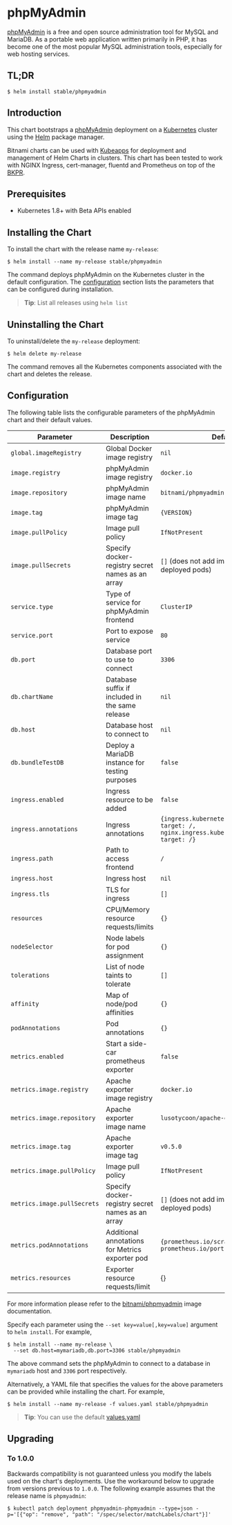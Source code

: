 # phpMyAdmin

[phpMyAdmin](https://www.phpmyadmin.net/) is a free and open source administration tool for MySQL and MariaDB. As a portable web application written primarily in PHP, it has become one of the most popular MySQL administration tools, especially for web hosting services.

## TL;DR

```console
$ helm install stable/phpmyadmin
```

## Introduction

This chart bootstraps a [phpMyAdmin](https://github.com/bitnami/bitnami-docker-phpmyadmin) deployment on a [Kubernetes](http://kubernetes.io) cluster using the [Helm](https://helm.sh) package manager.

Bitnami charts can be used with [Kubeapps](https://kubeapps.com/) for deployment and management of Helm Charts in clusters. This chart has been tested to work with NGINX Ingress, cert-manager, fluentd and Prometheus on top of the [BKPR](https://kubeprod.io/).

## Prerequisites

- Kubernetes 1.8+ with Beta APIs enabled

## Installing the Chart

To install the chart with the release name `my-release`:

```console
$ helm install --name my-release stable/phpmyadmin
```

The command deploys phpMyAdmin on the Kubernetes cluster in the default configuration. The [configuration](#configuration) section lists the parameters that can be configured during installation.

> **Tip**: List all releases using `helm list`

## Uninstalling the Chart

To uninstall/delete the `my-release` deployment:

```console
$ helm delete my-release
```

The command removes all the Kubernetes components associated with the chart and deletes the release.

## Configuration

The following table lists the configurable parameters of the phpMyAdmin chart and their default values.

|         Parameter          |               Description                |                         Default                         |
|----------------------------|------------------------------------------|---------------------------------------------------------|
| `global.imageRegistry`     | Global Docker image registry             | `nil`                                                   |
| `image.registry`           | phpMyAdmin image registry                | `docker.io`                                             |
| `image.repository`         | phpMyAdmin image name                    | `bitnami/phpmyadmin`                                    |
| `image.tag`                | phpMyAdmin image tag                     | `{VERSION}`                                             |
| `image.pullPolicy`         | Image pull policy                        | `IfNotPresent`                                          |
| `image.pullSecrets`        | Specify docker-registry secret names as an array               | `[]` (does not add image pull secrets to deployed pods)                                                   |
| `service.type`             | Type of service for phpMyAdmin frontend  | `ClusterIP`                                             |
| `service.port`             | Port to expose service                   | `80`                                                    |
| `db.port`                  | Database port to use to connect          | `3306`                                                  |
| `db.chartName`             | Database suffix if included in the same release | `nil`                                            |
| `db.host`                  | Database host to connect to              | `nil`                                                   |
| `db.bundleTestDB`                  | Deploy a MariaDB instance for testing purposes              | `false`                                                   |
| `ingress.enabled`          | Ingress resource to be added             | `false`                                                 |
| `ingress.annotations`      | Ingress annotations                      | `{ingress.kubernetes.io/rewrite-target: /,    nginx.ingress.kubernetes.io/rewrite-target: /}`          |
| `ingress.path`             | Path to access frontend                  | `/`                                                     |
| `ingress.host`             | Ingress host                             | `nil`                                                   |
| `ingress.tls`              | TLS for ingress                          | `[]`                                                    |
| `resources`                | CPU/Memory resource requests/limits      | `{}`                                                    |
| `nodeSelector`             | Node labels for pod assignment           | `{}`                                                    |
| `tolerations`              | List of node taints to tolerate          | `[]`                                                    |
| `affinity`                 | Map of node/pod affinities               | `{}`                                                    |
| `podAnnotations`                | Pod annotations                                   | `{}`                                                       |
| `metrics.enabled`                          | Start a side-car prometheus exporter                                                                           | `false`                                              |
| `metrics.image.registry`                   | Apache exporter image registry                                                                                  | `docker.io`                                          |
| `metrics.image.repository`                 | Apache exporter image name                                                                                      | `lusotycoon/apache-exporter`                           |
| `metrics.image.tag`                        | Apache exporter image tag                                                                                       | `v0.5.0`                                            |
| `metrics.image.pullPolicy`                 | Image pull policy                                                                                              | `IfNotPresent`                                       |
| `metrics.image.pullSecrets`                | Specify docker-registry secret names as an array                                                               | `[]` (does not add image pull secrets to deployed pods)  |
| `metrics.podAnnotations`                   | Additional annotations for Metrics exporter pod                                                                | `{prometheus.io/scrape: "true", prometheus.io/port: "9117"}`                                                   |
| `metrics.resources`                        | Exporter resource requests/limit                                                                               | {}                        |

For more information please refer to the [bitnami/phpmyadmin](http://github.com/bitnami/bitnami-docker-Phpmyadmin) image documentation.

Specify each parameter using the `--set key=value[,key=value]` argument to `helm install`. For example,

```console
$ helm install --name my-release \
  --set db.host=mymariadb,db.port=3306 stable/phpmyadmin
```

The above command sets the phpMyAdmin to connect to a database in `mymariadb` host and `3306` port respectively.

Alternatively, a YAML file that specifies the values for the above parameters can be provided while installing the chart. For example,

```console
$ helm install --name my-release -f values.yaml stable/phpmyadmin
```

> **Tip**: You can use the default [values.yaml](values.yaml)

## Upgrading

### To 1.0.0

Backwards compatibility is not guaranteed unless you modify the labels used on the chart's deployments.
Use the workaround below to upgrade from versions previous to `1.0.0`. The following example assumes that the release name is `phpmyadmin`:

```console
$ kubectl patch deployment phpmyadmin-phpmyadmin --type=json -p='[{"op": "remove", "path": "/spec/selector/matchLabels/chart"}]'
```
